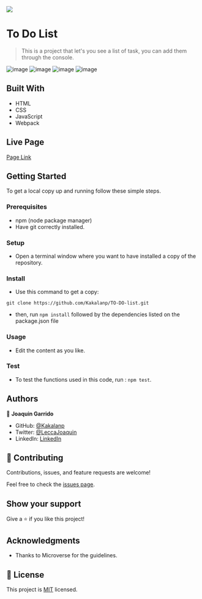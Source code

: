 ![](https://img.shields.io/badge/Microverse-blueviolet)

# To Do List

> This is a project that let's you see a list of task, you can add them through the console.
> 
![image](https://user-images.githubusercontent.com/78335447/155816434-3bf4a155-bb09-4057-bf38-b3048bcf51c2.png) ![image](https://user-images.githubusercontent.com/78335447/155816484-9b2c8f33-0186-4d50-84a2-94e53469e888.png) ![image](https://user-images.githubusercontent.com/78335447/155816503-850fef41-880b-458a-a9a8-4b7b644ae2eb.png) ![image](https://user-images.githubusercontent.com/78335447/155816528-78bd1ce2-7524-42d6-8e3a-bf19f88d9f00.png)


## Built With

- HTML
- CSS
- JavaScript
- Webpack

## Live Page

[Page Link](https://kakalanp.github.io/TO-DO-list/dist/)


## Getting Started

To get a local copy up and running follow these simple steps.

### Prerequisites

- npm (node package manager)
- Have git correctly installed.

### Setup

- Open a terminal window where you want to have installed a copy of the repository.

### Install

- Use this command to get a copy:
```
git clone https://github.com/Kakalanp/TO-DO-list.git
```

- then, run `npm install` followed by the dependencies listed on the package.json file
### Usage

- Edit the content as you like.

### Test

- To test the functions used in this code, run : `npm test`.

## Authors

👤 **Joaquin Garrido**

- GitHub: [@Kakalanp](https://github.com/Kakalanp)
- Twitter: [@LeccaJoaquin](https://twitter.com/LeccaJoaquin)
- LinkedIn: [LinkedIn](https://www.linkedin.com/in/joaquín-garrido-lecca-zanetti-623583204)


## 🤝 Contributing

Contributions, issues, and feature requests are welcome!

Feel free to check the [issues page](../../issues/).

## Show your support

Give a ⭐️ if you like this project!

## Acknowledgments

- Thanks to Microverse for the guidelines.


## 📝 License

This project is [MIT](./MIT.md) licensed.

